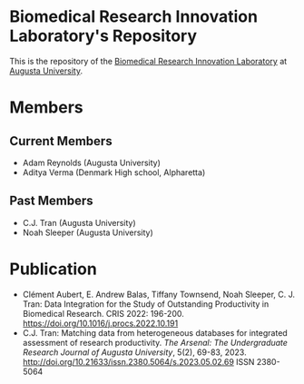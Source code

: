 # Biomedical Research Innovation Laboratory's Repository 

This is the repository of the [Biomedical Research Innovation Laboratory](https://www.augusta.edu/institutes/ipph/biomedical-research-innovation-lab.php) at [Augusta University](https://www.augusta.edu).

# Members

## Current Members

- Adam Reynolds (Augusta University)
- Aditya Verma (Denmark High school, Alpharetta)

## Past Members

- C.J. Tran (Augusta University)
- Noah Sleeper (Augusta University)

# Publication

- Clément Aubert, E. Andrew Balas, Tiffany Townsend, Noah Sleeper, C. J. Tran:  Data Integration for the Study of Outstanding Productivity in Biomedical Research. CRIS 2022: 196-200. <https://doi.org/10.1016/j.procs.2022.10.191>
- C.J. Tran: Matching data from heterogeneous databases for integrated assessment of research productivity. *The Arsenal: The Undergraduate Research Journal of Augusta University*, 5(2), 69-83, 2023. <http://doi.org/10.21633/issn.2380.5064/s.2023.05.02.69> ISSN 2380-5064

<!--
add Honors thesis from
https://augusta.openrepository.com/
https://scholarlycommons.augusta.edu/search?scope=23cd2e61-ff4b-479f-910f-cff6c11020b6&spc.page=1&query=
https://augusta.openrepository.com/handle/10675.2/560340
once they are available
-->
